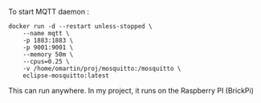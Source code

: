 To start MQTT daemon : 
```
docker run -d --restart unless-stopped \
    --name mqtt \
    -p 1883:1883 \
    -p 9001:9001 \
    --memory 50m \
    --cpus=0.25 \
    -v /home/omartin/proj/mosquitto:/mosquitto \
    eclipse-mosquitto:latest
```
This can run anywhere. In my project, it runs on the Raspberry PI (BrickPi)
